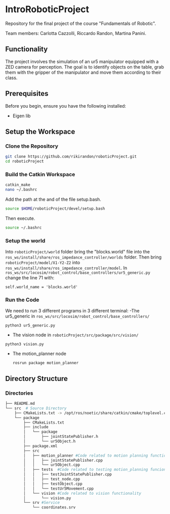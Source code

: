 
# IntroRoboticProject

Repository for the final project of the course "Fundamentals of Robotic".

Team members: Carlotta Cazzolli, Riccardo Randon, Martina Panini. 

## Functionality

The project involves the simulation of an ur5 manipulator equipped with a ZED camera for perception. The goal is to identify objects on the table, grab them with the gripper of the manipulator and move them according to their class.

## Prerequisites

Before you begin, ensure you have the following installed:

- Eigen lib

## Setup the Workspace
### Clone the Repository

```bash
git clone https://github.com/rikirandon/roboticProject.git
cd roboticProject
```
### Build the Catkin Workspace
```bash
catkin_make
nano ~/.bashrc
```
Add the path at the and of the file setup.bash.
```bash
source $HOME/roboticProject/devel/setup.bash
```
Then execute.
```bash 
source ~/.bashrc
```
### Setup the world
Into ``roboticProject/world`` folder bring the "blocks.world" file into the ``ros_ws/install/share/ros_impedance_controller/worlds`` folder. 
Then bring ``roboticProject/model/X1-Y2-Z2`` into ``ros_ws/install/share/ros_impedance_controller/model``.
In ``ros_ws/src/locosim/robot_control/base_controllers/ur5_generic.py`` change the line 71 with:
```
self.world_name = 'blocks.world'
```
### Run the Code
We need to run 3 different programs in 3 different terminal:
-The ur5_generic in ``ros_ws/src/locosim/robot_control/base_controllers/``
```
python3 ur5_generic.py
```
- The vision node in ``roboticProject/src/package/src/vision/``
```
python3 vision.py
```
- The motion_planner node 
  ```
  rosrun package motion_planner
  ```
## Directory Structure

### Directories

```bash
├── README.md
└── src  # Source Directory
    ├── CMakeLists.txt -> /opt/ros/noetic/share/catkin/cmake/toplevel.cmake
    └── package
        ├── CMakeLists.txt
        ├── include
        │   └── package
        │       ├── jointStatePublisher.h
        │       └── ur5Object.h
        ├── package.xml
        ├── src
        │   ├── motion_planner #Code related to motion planning functionality
        │   │   ├── jointStatePublisher.cpp
        │   │   └── ur5Object.cpp
        │   ├── tests  #Code related to testing motion_planning funcionality
        │   │   ├── testJointStatePublisher.cpp
        │   │   ├── test_node.cpp
        │   │   ├── testObject.cpp
        │   │   └── testUr5Movement.cpp
        │   └── vision #Code related to vision functionality
        │       └── vision.py
        └── srv #Service
            └── coordinates.srv
```


